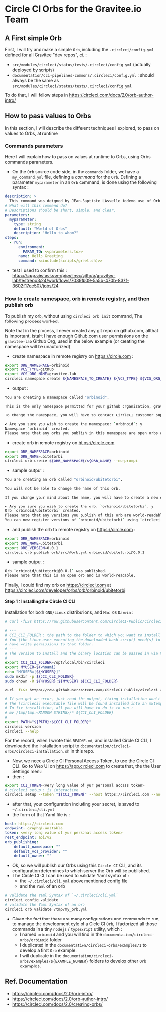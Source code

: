# Circle CI Orbs for the Gravitee.io Team


## A First simple Orb

First, I will try and make a simple `Orb`, including the `.circleci/config.yml` defined for
all Gravitee "dev repos", cf. :
* `src/modules/circleci/status/tests/.circleci/config.yml` (actually deployed by scripts)
* `documentation/cci-pipelines-commons/.circleci/config.yml` : should always be the same as `src/modules/circleci/status/tests/.circleci/config.yml`

To do that, I will follow steps in https://circleci.com/docs/2.0/orb-author-intro/

## How to pass values to Orbs

In this section, I will describe the different techniques I explored, to pass on values to Orbs, at runtime



### Commands parameters

Here I will explain how to pass on values at runtime to Orbs, using Orbs commands parameters.

* On the `Orb` source code side, in the `commands` folder, we have a `my_command.yml` file, defining a _command_ for the `Orb`. Defining a parameter `myparameter` in an `Orb` command, is done using the following syntax :

```Yaml
description: >
  This command was deigned by JEan-Baptiste LAsselle todemo use of Orb commands parameters.
# What will this command do?
# Descriptions should be short, simple, and clear.
parameters:
  myparameter:
    type: string
    default: "World of Orbs"
    description: "Hello to whom?"
steps:
  - run:
      environment:
        PARAM_TO: <<parameters.to>>
      name: Hello Greeting
      command: <<include(scripts/greet.sh)>>

```


* test I used to confirm this : https://app.circleci.com/pipelines/github/gravitee-lab/testrepo3/24/workflows/7039fb09-5a5b-470b-832f-3602f17ee507/jobs/24

### How to create namespace, orb in remote registry, and then publish orb

To publish my orb, without using `circleci orb init` command, The following process worked.

Note that in the process, I never created any git repo on github.com, allthat is important, istaht I have enough Github.com user permissions on the `gravitee-lab` Github Org, used in the below example (or creating the namespace will be unautorized)

* create namespace in remote registry on https://circle.com :

```bash
export ORB_NAMESPACE=orbinoid
export VCS_TYPE=github
export VCS_ORG_NAME=gravitee-lab
circleci namespace create ${NAMESPACE_TO_CREATE} ${VCS_TYPE} ${VCS_ORG_NAME} --no-prompt
```

* output :

```bash
You are creating a namespace called "orbinoid".

This is the only namespace permitted for your github organization, gravitee-lab.

To change the namespace, you will have to contact CircleCI customer support.

✔ Are you sure you wish to create the namespace: `orbinoid`: y
Namespace `orbinoid` created.
Please note that any orbs you publish in this namespace are open orbs and are world-readable.
```

* create orb in remote registry on https://circle.com

```bash
export ORB_NAMESPACE=orbinoid
export ORB_NAME=ubitetorbi
circleci orb create ${ORB_NAMESPACE}/${ORB_NAME} --no-prompt
```
* sample output :

```bash
You are creating an orb called "orbinoid/ubitetorbi".

You will not be able to change the name of this orb.

If you change your mind about the name, you will have to create a new orb with the new name.

✔ Are you sure you wish to create the orb: `orbinoid/ubitetorbi`: y
Orb `orbinoid/ubitetorbi` created.
Please note that any versions you publish of this orb are world-readable.
You can now register versions of `orbinoid/ubitetorbi` using `circleci orb publish`.
```

* and publish the orb to remote registry on https://circle.com :


```bash
export ORB_NAMESPACE=orbinoid
export ORB_NAME=ubitetorbi
export ORB_VERSION=0.0.1
circleci orb publish orb/src/@orb.yml orbinoid/ubitetorbi@0.0.1

```

* sample output :

```bash
Orb `orbinoid/ubitetorbi@0.0.1` was published.
Please note that this is an open orb and is world-readable.
```


Finally, I could find my orb on https://circleci.com at https://circleci.com/developer/orbs/orb/orbinoid/ubitetorbi

#### Step 1 : Installing the Circle CI CLI

Installation for both `GNU/Linux` distributions, and `Mac OS` `Darwin` :

```bash
# curl -fLSs https://raw.githubusercontent.com/CircleCI-Public/circleci-cli/master/install.sh | bash

# ---
# CCI_CLI_FOLDER : the path to the folder to which you want to install Circle CI CLI
# You (the Linux user executing the downloaded bash script) need(s) to
# have write permissions to that folder.
# ---
# The version to install and the binary location can be passed in via VERSION and DESTDIR respectively.
#
export CCI_CLI_FOLDER=/opt/local/bin/circleci
export MYUSER=$(whoami)
echo "MYUSER=[${MYUSER}]"
sudo mkdir -p ${CCI_CLI_FOLDER}
sudo chown -R ${MYUSER}:${MYUSER} ${CCI_CLI_FOLDER}

curl -fLSs https://raw.githubusercontent.com/CircleCI-Public/circleci-cli/master/install.sh | DESTDIR=${CCI_CLI_FOLDER} bash

# If you get an error, just read the output, fixing installation won't be hard :
# The [circleci] executable file will be found installed into an mktemp created dir, : a Folder of path '/tmp/tmp.<RANDOM STRING>'
# To fix installation, all you will have to do is to run :
# mv /tmp/tmp.<RANDOM STRING>/* ${CCI_CLI_FOLDER}
#
export PATH="${PATH}:${CCI_CLI_FOLDER}"
circleci version
circleci --help
```

For the record, when I wrote this `README.md`, and installed Circle CI CLI, I downloaded the installation script to `documentation/circleci-orbs/circleci-installation.sh` in this repo.

* Now, we need a Circle CI Personal Access Token, to use the Circle CI CLI. Go to Web UI on https://app.circleci.com to create that, the the User Settings menu
* then :

```bash
export CCI_TOKEN=<very long value of yur personal access token>
# circleci setup : is interactive
circleci setup --token "${CCI_TOKEN}" --host https://circleci.com --no-prompt
```

* after that, your configuration including your secret, is saved to `~/.circleci/cli.yml`
* the form of that Yaml file is :

```Yaml
host: https://circleci.com
endpoint: graphql-unstable
token: <very long value of yur personal access token>
rest_endpoint: api/v2
orb_publishing:
    default_namespace: ""
    default_vcs_provider: ""
    default_owner: ""
```

* Ok, so we will publish our Orbs using this `Circle CI` CLI, and its configuration determines to which server the Orb will be published.
* The Circle CI CLI can be used to validate Yaml syntax of :
  * the `~/.circleci/cli.yml` above mentioned config file
  * and the `Yaml` of an orb

```bash
# validate the Yaml Syntax of `~/.circleci/cli.yml`
circleci config validate
# validate the Yaml Syntax of an orb
circleci orb validate /tmp/my_orb.yml

```

* Given the fact that there are many configurations and commands to run, to manage the development cyle of a Cicle CI `Orb`, I factorized all those commands in a tiny `nodejs` / `typescript` utility, which :
  * I named `orbinoid` and you will find in the `documentation/circleci-orbs/orbinoid` folder
  * I duplicated in the `documentation/circleci-orbs/examples/1` to develop a first `Orb` example.
  * I will duplicate in the `documentation/circleci-orbs/examples/${EXAMPLE_NUMBER}` folders to develop other `Orb` examples.






## Ref. Documentation

* https://circleci.com/docs/2.0/orb-intro/
* https://circleci.com/docs/2.0/orb-author-intro/
* https://circleci.com/docs/2.0/creating-orbs/
